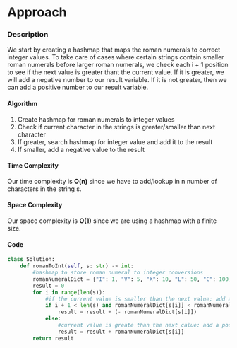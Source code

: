 # Approach
### Description
We start by creating a hashmap that maps the roman numerals to correct integer values. To take care of cases where certain strings contain smaller roman numerals before larger roman numerals, we check each i + 1 position to see if the next value is greater thant the current value. If it is greater, we will add a negative number to our result variable. If it is not greater, then we can add a positive number to our result variable.

#### Algorithm
1. Create hashmap for roman numerals to integer values
2. Check if current character in the strings is greater/smaller than next character
3. If greater, search hashmap for integer value and add it to the result
4. If smaller, add a negative value to the result

#### Time Complexity
Our time complexity is **O(n)** since we have to add/lookup in n number of characters in the string s.
#### Space Complexity
Our space complexity is **O(1)** since we are using a hashmap with a finite size.

#### Code
```python
class Solution:
    def romanToInt(self, s: str) -> int:
        #hashmap to store roman numeral to integer conversions
        romanNumeralDict = {"I": 1, "V": 5, "X": 10, "L": 50, "C": 100, "D": 500, "M": 1000}
        result = 0
        for i in range(len(s)):
            #if the current value is smaller than the next value: add a negative value to the stack
            if i + 1 < len(s) and romanNumeralDict[s[i]] < romanNumeralDict[s[i+1]]:
                result = result + (- romanNumeralDict[s[i]])
            else:
                #current value is greate than the next calue: add a postive value to the stack
                result = result + romanNumeralDict[s[i]]
        return result
```